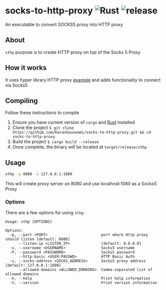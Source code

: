 # socks-to-http-proxy ![Rust](https://github.com/KaranGauswami/socks-to-http-proxy/workflows/Rust/badge.svg) ![release](https://img.shields.io/github/v/release/KaranGauswami/socks-to-http-proxy?include_prereleases)

An executable to convert SOCKS5 proxy into HTTP proxy

## About

`sthp` purpose is to create HTTP proxy on top of the Socks 5 Proxy

## How it works

It uses hyper library HTTP proxy [example](https://github.com/hyperium/hyper/blob/master/examples/http_proxy.rs) and adds functionality to connect via Socks5

## Compiling

Follow these instructions to compile

1.  Ensure you have current version of `cargo` and [Rust](https://www.rust-lang.org) installed
2.  Clone the project `$ git clone https://github.com/KaranGauswami/socks-to-http-proxy.git && cd socks-to-http-proxy`
3.  Build the project `$ cargo build --release`
4.  Once complete, the binary will be located at `target/release/sthp`

## Usage

```bash
sthp -p 8080 -s 127.0.0.1:1080
```

This will create proxy server on 8080 and use localhost:1080 as a Socks5 Proxy

### Options

There are a few options for using `sthp`.

```text
Usage: sthp [OPTIONS]

Options:
  -p, --port <PORT>                        port where Http proxy should listen [default: 8080]
      --listen-ip <LISTEN_IP>              [default: 0.0.0.0]
  -u, --username <USERNAME>                Socks5 username
  -P, --password <PASSWORD>                Socks5 password
      --http-basic <USER:PASSWD>           HTTP Basic Auth
  -s, --socks-address <SOCKS_ADDRESS>      Socks5 proxy address [default: 127.0.0.1:1080]
      --allowed-domains <ALLOWED_DOMAINS>  Comma-separated list of allowed domains
  -h, --help                               Print help information
  -V, --version                            Print version information
```
